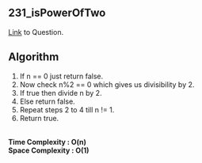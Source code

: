 ## 231_isPowerOfTwo
[Link](https://leetcode.com/problems/power-of-two/) to Question.

## Algorithm
1. If n == 0 just return false.
2. Now check n%2 == 0 which gives us divisibility by 2.
3. If true then divide n by 2.
4. Else return false.
5. Repeat steps 2 to 4 till n != 1.
6. Return true.

<br>
<b>Time Complexity : O(n)</b>
<br>
<b>Space Complexity : O(1)</b>
